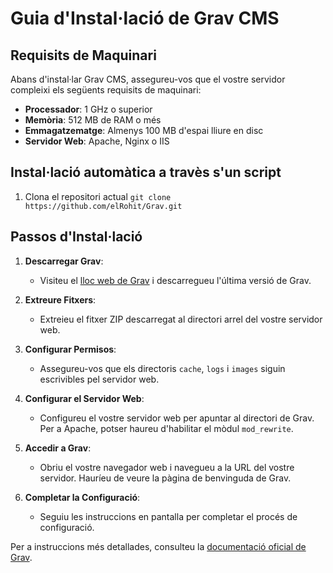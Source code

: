 # Guia d'Instal·lació de Grav CMS

## Requisits de Maquinari

Abans d'instal·lar Grav CMS, assegureu-vos que el vostre servidor compleixi els següents requisits de maquinari:

- **Processador**: 1 GHz o superior
- **Memòria**: 512 MB de RAM o més
- **Emmagatzematge**: Almenys 100 MB d'espai lliure en disc
- **Servidor Web**: Apache, Nginx o IIS

## Instal·lació automàtica a travès s'un script

1. Clona el repositori actual
``` git clone https://github.com/elRohit/Grav.git ```



## Passos d'Instal·lació

1. **Descarregar Grav**:
    - Visiteu el [lloc web de Grav](https://getgrav.org/downloads) i descarregueu l'última versió de Grav.

2. **Extreure Fitxers**:
    - Extreieu el fitxer ZIP descarregat al directori arrel del vostre servidor web.

3. **Configurar Permisos**:
    - Assegureu-vos que els directoris `cache`, `logs` i `images` siguin escrivibles pel servidor web.

4. **Configurar el Servidor Web**:
    - Configureu el vostre servidor web per apuntar al directori de Grav. Per a Apache, potser haureu d'habilitar el mòdul `mod_rewrite`.

5. **Accedir a Grav**:
    - Obriu el vostre navegador web i navegueu a la URL del vostre servidor. Hauríeu de veure la pàgina de benvinguda de Grav.

6. **Completar la Configuració**:
    - Seguiu les instruccions en pantalla per completar el procés de configuració.

Per a instruccions més detallades, consulteu la [documentació oficial de Grav](https://learn.getgrav.org/16/basics/installation).
